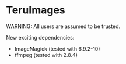 # TeruImages

WARNING: All users are assumed to be trusted.

New exciting dependencies:
- ImageMagick (tested with 6.9.2-10)
- ffmpeg (tested with 2.8.4)
